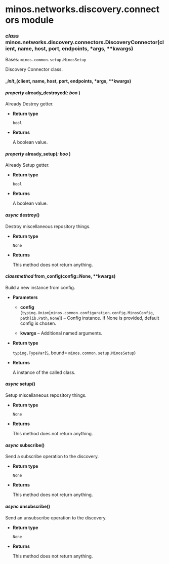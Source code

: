 # minos.networks.discovery.connectors module


### _class_ minos.networks.discovery.connectors.DiscoveryConnector(client, name, host, port, endpoints, \*args, \*\*kwargs)
Bases: `minos.common.setup.MinosSetup`

Discovery Connector class.


#### \__init__(client, name, host, port, endpoints, \*args, \*\*kwargs)

#### _property_ already_destroyed(_: boo_ )
Already Destroy getter.


* **Return type**

    `bool`



* **Returns**

    A boolean value.



#### _property_ already_setup(_: boo_ )
Already Setup getter.


* **Return type**

    `bool`



* **Returns**

    A boolean value.



#### _async_ destroy()
Destroy miscellaneous repository things.


* **Return type**

    `None`



* **Returns**

    This method does not return anything.



#### _classmethod_ from_config(config=None, \*\*kwargs)
Build a new instance from config.


* **Parameters**

    
    * **config** (`typing.Union`[`minos.common.configuration.config.MinosConfig`, `pathlib.Path`, `None`]) – Config instance. If None is provided, default config is chosen.


    * **kwargs** – Additional named arguments.



* **Return type**

    `typing.TypeVar`(`S`, bound= `minos.common.setup.MinosSetup`)



* **Returns**

    A instance of the called class.



#### _async_ setup()
Setup miscellaneous repository things.


* **Return type**

    `None`



* **Returns**

    This method does not return anything.



#### _async_ subscribe()
Send a subscribe operation to the discovery.


* **Return type**

    `None`



* **Returns**

    This method does not return anything.



#### _async_ unsubscribe()
Send an unsubscribe operation to the discovery.


* **Return type**

    `None`



* **Returns**

    This method does not return anything.
